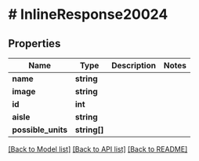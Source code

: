 # # InlineResponse20024

## Properties

Name | Type | Description | Notes
------------ | ------------- | ------------- | -------------
**name** | **string** |  | 
**image** | **string** |  | 
**id** | **int** |  | 
**aisle** | **string** |  | 
**possible_units** | **string[]** |  | 

[[Back to Model list]](../../README.md#documentation-for-models) [[Back to API list]](../../README.md#documentation-for-api-endpoints) [[Back to README]](../../README.md)


